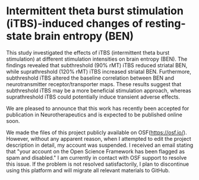# Intermittent theta burst stimulation (iTBS)-induced changes of resting-state brain entropy (BEN)


This study investigated the effects of iTBS (intermittent theta burst stimulation) at different stimulation intensities on brain entropy (BEN). The findings revealed that subthreshold (90% rMT) iTBS reduced striatal BEN, while suprathreshold  (120% rMT) iTBS increased striatal BEN. Furthermore, subthreshold iTBS altered the baseline correlation between BEN and neurotransmitter receptor/transporter maps. These results suggest that subthreshold iTBS may be a more beneficial stimulation approach, whereas suprathreshold iTBS could potentially induce transient adverse effects.



We are pleased to announce that this work has recently been accepted for publication in Neurotherapeutics and is expected to be published online soon.


We made the files of this project publicly available on OSF(https://osf.io/). However, without any apparent reason, when I attempted to edit the project description in detail, my account was suspended. I received an email stating that "your account on the Open Science Framework has been flagged as spam and disabled." I am currently in contact with OSF support to resolve this issue. If the problem is not resolved satisfactorily, I plan to discontinue using this platform and will migrate all relevant materials to GitHub.
